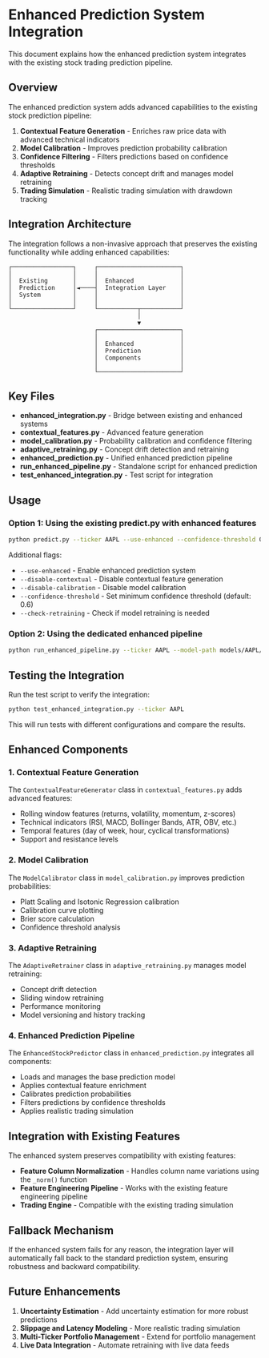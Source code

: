 # Enhanced Prediction System Integration

This document explains how the enhanced prediction system integrates with the existing stock trading prediction pipeline.

## Overview

The enhanced prediction system adds advanced capabilities to the existing stock prediction pipeline:

1. **Contextual Feature Generation** - Enriches raw price data with advanced technical indicators
2. **Model Calibration** - Improves prediction probability calibration
3. **Confidence Filtering** - Filters predictions based on confidence thresholds
4. **Adaptive Retraining** - Detects concept drift and manages model retraining
5. **Trading Simulation** - Realistic trading simulation with drawdown tracking

## Integration Architecture

The integration follows a non-invasive approach that preserves the existing functionality while adding enhanced capabilities:

```
┌─────────────────┐     ┌───────────────────────┐
│                 │     │                       │
│  Existing       │     │  Enhanced             │
│  Prediction     │◄────┤  Integration Layer    │
│  System         │     │                       │
│                 │     │                       │
└─────────────────┘     └───────────┬───────────┘
                                    │
                                    ▼
                        ┌───────────────────────┐
                        │                       │
                        │  Enhanced             │
                        │  Prediction           │
                        │  Components           │
                        │                       │
                        └───────────────────────┘
```

## Key Files

- **enhanced_integration.py** - Bridge between existing and enhanced systems
- **contextual_features.py** - Advanced feature generation
- **model_calibration.py** - Probability calibration and confidence filtering
- **adaptive_retraining.py** - Concept drift detection and retraining
- **enhanced_prediction.py** - Unified enhanced prediction pipeline
- **run_enhanced_pipeline.py** - Standalone script for enhanced prediction
- **test_enhanced_integration.py** - Test script for integration

## Usage

### Option 1: Using the existing predict.py with enhanced features

```bash
python predict.py --ticker AAPL --use-enhanced --confidence-threshold 0.7
```

Additional flags:
- `--use-enhanced` - Enable enhanced prediction system
- `--disable-contextual` - Disable contextual feature generation
- `--disable-calibration` - Disable model calibration
- `--confidence-threshold` - Set minimum confidence threshold (default: 0.6)
- `--check-retraining` - Check if model retraining is needed

### Option 2: Using the dedicated enhanced pipeline

```bash
python run_enhanced_pipeline.py --ticker AAPL --model-path models/AAPL/model.joblib
```

## Testing the Integration

Run the test script to verify the integration:

```bash
python test_enhanced_integration.py --ticker AAPL
```

This will run tests with different configurations and compare the results.

## Enhanced Components

### 1. Contextual Feature Generation

The `ContextualFeatureGenerator` class in `contextual_features.py` adds advanced features:

- Rolling window features (returns, volatility, momentum, z-scores)
- Technical indicators (RSI, MACD, Bollinger Bands, ATR, OBV, etc.)
- Temporal features (day of week, hour, cyclical transformations)
- Support and resistance levels

### 2. Model Calibration

The `ModelCalibrator` class in `model_calibration.py` improves prediction probabilities:

- Platt Scaling and Isotonic Regression calibration
- Calibration curve plotting
- Brier score calculation
- Confidence threshold analysis

### 3. Adaptive Retraining

The `AdaptiveRetrainer` class in `adaptive_retraining.py` manages model retraining:

- Concept drift detection
- Sliding window retraining
- Performance monitoring
- Model versioning and history tracking

### 4. Enhanced Prediction Pipeline

The `EnhancedStockPredictor` class in `enhanced_prediction.py` integrates all components:

- Loads and manages the base prediction model
- Applies contextual feature enrichment
- Calibrates prediction probabilities
- Filters predictions by confidence thresholds
- Applies realistic trading simulation

## Integration with Existing Features

The enhanced system preserves compatibility with existing features:

- **Feature Column Normalization** - Handles column name variations using the `_norm()` function
- **Feature Engineering Pipeline** - Works with the existing feature engineering pipeline
- **Trading Engine** - Compatible with the existing trading simulation

## Fallback Mechanism

If the enhanced system fails for any reason, the integration layer will automatically fall back to the standard prediction system, ensuring robustness and backward compatibility.

## Future Enhancements

1. **Uncertainty Estimation** - Add uncertainty estimation for more robust predictions
2. **Slippage and Latency Modeling** - More realistic trading simulation
3. **Multi-Ticker Portfolio Management** - Extend for portfolio management
4. **Live Data Integration** - Automate retraining with live data feeds
